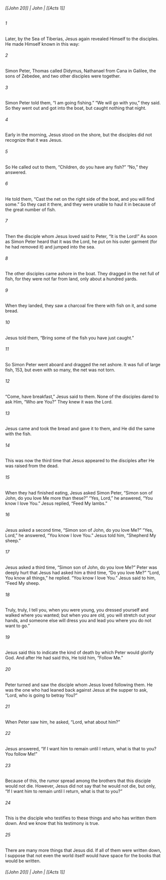 ###### [[John 20]] | John | [[Acts 1]]

###### 1
Later, by the Sea of Tiberias, Jesus again revealed Himself to the disciples. He made Himself known in this way:
###### 2
Simon Peter, Thomas called Didymus, Nathanael from Cana in Galilee, the sons of Zebedee, and two other disciples were together.
###### 3
Simon Peter told them, “I am going fishing.” “We will go with you,” they said. So they went out and got into the boat, but caught nothing that night.
###### 4
Early in the morning, Jesus stood on the shore, but the disciples did not recognize that it was Jesus.
###### 5
So He called out to them, “Children, do you have any fish?” “No,” they answered.
###### 6
He told them, “Cast the net on the right side of the boat, and you will find some.” So they cast it there, and they were unable to haul it in because of the great number of fish.
###### 7
Then the disciple whom Jesus loved said to Peter, “It is the Lord!” As soon as Simon Peter heard that it was the Lord, he put on his outer garment (for he had removed it) and jumped into the sea.
###### 8
The other disciples came ashore in the boat. They dragged in the net full of fish, for they were not far from land, only about a hundred yards.
###### 9
When they landed, they saw a charcoal fire there with fish on it, and some bread.
###### 10
Jesus told them, “Bring some of the fish you have just caught.”
###### 11
So Simon Peter went aboard and dragged the net ashore. It was full of large fish, 153, but even with so many, the net was not torn.
###### 12
“Come, have breakfast,” Jesus said to them. None of the disciples dared to ask Him, “Who are You?” They knew it was the Lord.
###### 13
Jesus came and took the bread and gave it to them, and He did the same with the fish.
###### 14
This was now the third time that Jesus appeared to the disciples after He was raised from the dead.
###### 15
When they had finished eating, Jesus asked Simon Peter, “Simon son of John, do you love Me more than these?” “Yes, Lord,” he answered, “You know I love You.” Jesus replied, “Feed My lambs.”
###### 16
Jesus asked a second time, “Simon son of John, do you love Me?” “Yes, Lord,” he answered, “You know I love You.” Jesus told him, “Shepherd My sheep.”
###### 17
Jesus asked a third time, “Simon son of John, do you love Me?” Peter was deeply hurt that Jesus had asked him a third time, “Do you love Me?” “Lord, You know all things,” he replied. “You know I love You.” Jesus said to him, “Feed My sheep.
###### 18
Truly, truly, I tell you, when you were young, you dressed yourself and walked where you wanted; but when you are old, you will stretch out your hands, and someone else will dress you and lead you where you do not want to go.”
###### 19
Jesus said this to indicate the kind of death by which Peter would glorify God. And after He had said this, He told him, “Follow Me.”
###### 20
Peter turned and saw the disciple whom Jesus loved following them. He was the one who had leaned back against Jesus at the supper to ask, “Lord, who is going to betray You?”
###### 21
When Peter saw him, he asked, “Lord, what about him?”
###### 22
Jesus answered, “If I want him to remain until I return, what is that to you? You follow Me!”
###### 23
Because of this, the rumor spread among the brothers that this disciple would not die. However, Jesus did not say that he would not die, but only, “If I want him to remain until I return, what is that to you?”
###### 24
This is the disciple who testifies to these things and who has written them down. And we know that his testimony is true.
###### 25
There are many more things that Jesus did. If all of them were written down, I suppose that not even the world itself would have space for the books that would be written.

###### [[John 20]] | John | [[Acts 1]]
